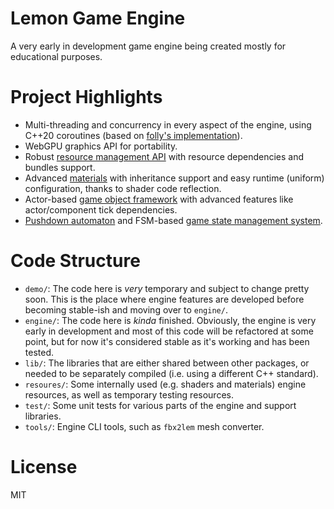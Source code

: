 # Lemon Game Engine

A very early in development game engine being created mostly for educational purposes.

# Project Highlights

- Multi-threading and concurrency in every aspect of the engine, using C++20 coroutines (based on [folly's implementation](https://github.com/facebook/folly/blob/main/folly/experimental/coro/README.md)).
- WebGPU graphics API for portability.
- Robust [resource management API](https://github.com/heilhead/lemon/blob/main/engine/include/lemon/resource/ResourceManager.h) with resource dependencies and bundles support.
- Advanced [materials](https://github.com/heilhead/lemon/blob/main/resources/misc/M_Mannequin.meta) with inheritance support and easy runtime (uniform) configuration, thanks to shader code reflection.
- Actor-based [game object framework](https://github.com/heilhead/lemon/blob/main/engine/include/lemon/game/actor/Actor.h) with advanced features like actor/component tick dependencies.
- [Pushdown automaton](https://en.wikipedia.org/wiki/Pushdown_automaton) and FSM-based [game state management system](https://github.com/heilhead/lemon/blob/main/engine/include/lemon/game/state/GameState.h).

# Code Structure

- `demo/`: The code here is _very_ temporary and subject to change pretty soon. This is the place where engine features are developed before becoming stable-ish and moving over to `engine/`.
- `engine/`: The code here is _kinda_ finished. Obviously, the engine is very early in development and most of this code will be refactored at some point, but for now it's considered stable as it's working and has been tested.
- `lib/`: The libraries that are either shared between other packages, or needed to be separately compiled (i.e. using a different C++ standard).
- `resoures/`: Some internally used (e.g. shaders and materials) engine resources, as well as temporary testing resources.
- `test/`: Some unit tests for various parts of the engine and support libraries.
- `tools/`: Engine CLI tools, such as `fbx2lem` mesh converter.

# License

MIT
